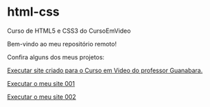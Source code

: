 # html-css
 <P>Curso de HTML5 e CSS3 do CursoEmVideo </P>

 <P>Bem-vindo ao meu repositório remoto!</P>

  <P>Confira alguns dos meus projetos: </P>

 <a href= "https://flplemos.github.io/html-css/desafios/d010b/"> 
 Executar site criado para o Curso em Video do professor Guanabara. </a> 

 <a href= "https://flplemos.github.io/html-css/mysites/d001/"> Executar o meu site 001 </a> 

 <a href= "https://flplemos.github.io/html-css/mysites/d002/"> Executar o meu site 002
